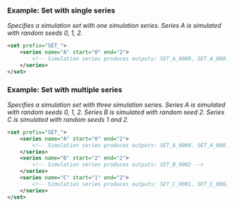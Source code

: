 ### Example: Set with single series

_Specifies a simulation set with one simulation series. Series A is simulated with random seeds 0, 1, 2._

```xml
<set prefix="SET_">
    <series name="A" start="0" end="2">
        <!-- Simulation series produces outputs: SET_A_0000, SET_A_0001, SET_A_0002 -->
    </series>
</set>
```

### Example: Set with multiple series

_Specifies a simulation set with three simulation series. Series A is simulated with random seeds 0, 1, 2. Series B is simulated with random seed 2. Series C is simulated with random seeds 1 and 2._

```xml
<set prefix="SET_">
    <series name="A" start="0" end="2">
        <!-- Simulation series produces outputs: SET_A_0000, SET_A_0001, SET_A_0002 -->
    </series>
    <series name="B" start="2" end="2">
        <!-- Simulation series produces outputs: SET_B_0002 -->
    </series>
    <series name="C" start="1" end="2">
        <!-- Simulation series produces outputs: SET_C_0001, SET_C_0002 -->
    </series>
</set>
```
